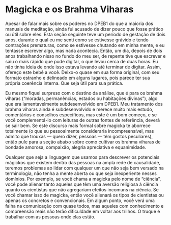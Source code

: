 # Magicka e os Brahma Viharas

Apesar de falar mais sobre os poderes no DPEB1 do que a maioria dos manuais de meditação, ainda fui acusado de dizer pouco que fosse prático ou útil sobre eles. Esta seção seguinte teve um período de gestação de dois anos, durante o qual eu me senti como se estivesse grávido e tendo contrações prematuras, como se estivesse chutando em minha mente, e eu tentasse escrever algo, mas nada acontecia. Então, um dia, depois de dois anos trabalhando nisso no fundo do meu ser, de repente tive que escrever e saiu o mais rápido que pude digitar, o que levou cerca de duas horas. Eu não tinha ideia de onde isso estava levando até terminar de digitar. Assim, ofereço este bebê a você. Deixo-o quase em sua forma original, com seu formato estranho e delineado em alguns lugares, pois parece ter sua própria coerência interna. Que seja útil para sua prática.

Eu mesmo fiquei surpreso com o destino da análise, que é para os brahma viharas (“moradas, permanências, estados ou habitações divinas”), algo que era lamentavelmente subdesenvolvido em DPEB1. Meu tratamento dos brahma viharas ainda é subdesenvolvido e merece muito mais estudo, comentários e conselhos específicos, mas este é um bom começo, e se você complementá-lo com leituras de outras fontes de referência, deverá se sair bem. Se este discurso mais formal sobre magicka te aborrece totalmente (o que eu pessoalmente consideraria incompreensível, mas admito que trouxas — quero dizer, pessoas — têm gostos peculiares), então pule para a seção abaixo sobre como cultivar os brahma viharas de bondade amorosa, compaixão, alegria apreciativa e equanimidade.

Qualquer que seja a linguagem que usamos para descrever os potenciais mágickos que existem dentro das pessoas na ampla rede de causalidade, teremos problemas ao lidar com qualquer um que não seja bem versado na terminologia, não tenha a mente aberta ou que seja inexperiente nesses domínios. Por exemplo, se você chama a magicka pelo nome de “ciência”, você pode alienar tanto aqueles que têm uma aversão religiosa à ciência quanto os cientistas que não agregariam efeitos incomuns na ciência. Se você chamar isso de magicka, então você alienará os tipos de cientistas ou apenas os concretos e convencionais. Em algum ponto, você verá uma falha na comunicação com quase todos, mas aqueles com conhecimento e compreensão reais não terão dificuldade em voltar aos trilhos. O truque é trabalhar com as pessoas onde elas estão.
